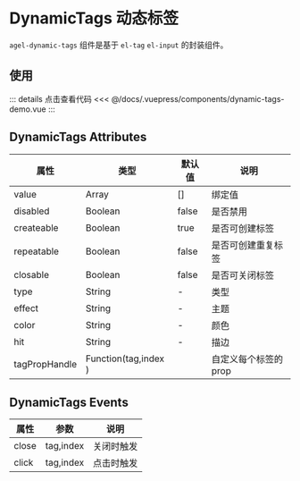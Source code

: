 # DynamicTags 动态标签

`agel-dynamic-tags` 组件是基于 `el-tag`  `el-input` 的封装组件。


## 使用

<ClientOnly><dynamic-tags-demo/></ClientOnly>

::: details 点击查看代码
<<< @/docs/.vuepress/components/dynamic-tags-demo.vue
:::


## DynamicTags Attributes

| 属性         | 类型            |  默认值  | 说明                                 | 
| ------------ | ------------    | ------ | ------------------------------------ | 
| value        | Array           | []     | 绑定值                |  
| disabled     | Boolean         | false  | 是否禁用                  |  
| createable   | Boolean         | true   | 是否可创建标签                |  
| repeatable   | Boolean         | false  | 是否可创建重复标签                |  
| closable     | Boolean         | false  | 是否可关闭标签     |
| type         | String          | -      | 类型       |
| effect       | String          | -      | 主题       |
| color        | String          | -      | 颜色       |
| hit          | String          | -      | 描边       |
| tagPropHandle | Function(tag,index )        |        | 自定义每个标签的 prop


## DynamicTags Events

| 属性          | 参数           |  说明                                   | 
| -----------  | ------------  |  ------------------------------------  | 
| close        | tag,index        | 关闭时触发                     |
| click        | tag,index        | 点击时触发                     |